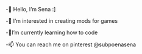 -🌺 Hello, I’m Sena :]

-🎀 I’m interested in creating mods for games

-🌷I’m currently learning how to code

-📫 You can reach me on pinterest @subpoenasena

<!---
HibiscusSena/HibiscusSena is a ✨ special ✨ repository because its `README.md` (this file) appears on your GitHub profile.
You can click the Preview link to take a look at your changes.
--->
